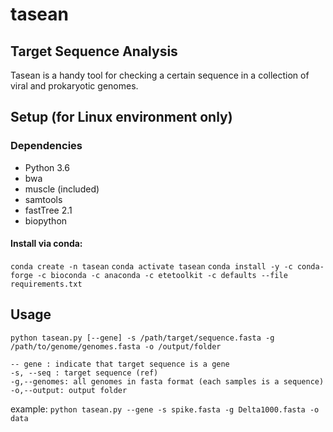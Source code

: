 # tasean
## Target Sequence Analysis
Tasean is a handy tool for checking a certain sequence in a collection of viral and prokaryotic genomes. 
## Setup (for Linux environment only)
### Dependencies
- Python 3.6
- bwa
- muscle (included)
- samtools
- fastTree 2.1
- biopython
#### Install via conda:
`conda create -n tasean`
`conda activate tasean`
`conda install -y -c conda-forge -c bioconda -c anaconda -c etetoolkit -c defaults --file requirements.txt`

## Usage
`python tasean.py [--gene] -s /path/target/sequence.fasta -g /path/to/genome/genomes.fasta -o /output/folder`

 	-- gene : indicate that target sequence is a gene
 	-s, --seq : target sequence (ref)
 	-g,--genomes: all genomes in fasta format (each samples is a sequence)
 	-o,--output: output folder 
example:
 `python tasean.py --gene -s spike.fasta -g Delta1000.fasta -o data`
